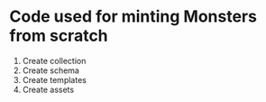 # Code used for minting Monsters from scratch

1. Create collection
2. Create schema
3. Create templates
4. Create assets